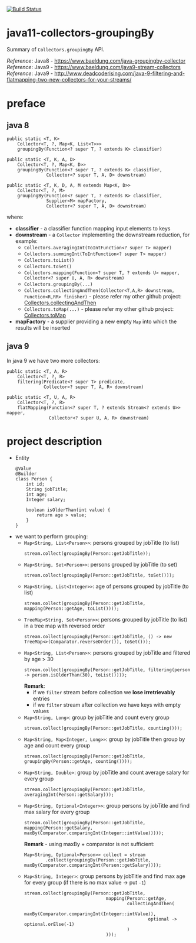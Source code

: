 [![Build Status](https://travis-ci.com/mtumilowicz/java11-collectors-groupingBy.svg?branch=master)](https://travis-ci.com/mtumilowicz/java11-collectors-groupingBy)

# java11-collectors-groupingBy
Summary of `Collectors.groupingBy` API.

_Reference_: Java8 - https://www.baeldung.com/java-groupingby-collector  
_Reference_: Java9 - https://www.baeldung.com/java9-stream-collectors  
_Reference_: Java9 - http://www.deadcoderising.com/java-9-filtering-and-flatmapping-two-new-collectors-for-your-streams/

# preface
## java 8
```
public static <T, K> 
    Collector<T, ?, Map<K, List<T>>>
    groupingBy(Function<? super T, ? extends K> classifier)
```
```
public static <T, K, A, D>
    Collector<T, ?, Map<K, D>> 
    groupingBy(Function<? super T, ? extends K> classifier,
               Collector<? super T, A, D> downstream)
```
```
public static <T, K, D, A, M extends Map<K, D>>
    Collector<T, ?, M> 
    groupingBy(Function<? super T, ? extends K> classifier,
               Supplier<M> mapFactory,
               Collector<? super T, A, D> downstream)
```
where:
* **classifier** - a classifier function mapping input elements to keys
* **downstream** - a `Collector` implementing the downstream reduction,
for example:
    * `Collectors.averagingInt(ToIntFunction<? super T> mapper)`
    * `Collectors.summingInt(ToIntFunction<? super T> mapper)`
    * `Collectors.toList()`
    * `Collectors.toSet()`
    * `Collectors.mapping(Function<? super T, ? extends U> mapper, Collector<? super U, A, R> downstream)`
    * `Collectors.groupingBy(...)`
    * `Collectors.collectingAndThen(Collector<T,A,R> downstream, Function<R,RR> finisher)` - please refer my other
    github project: [Collectors.collectingAndThen](https://github.com/mtumilowicz/java11-collectors-collectingAndThen)
    * `Collectors.toMap(...)` - please refer my other github project: 
    [Collectors.toMap](https://github.com/mtumilowicz/java11-collectors-tomap)
* **mapFactory** - a supplier providing a new empty `Map` into which the 
results will be inserted

## java 9
In java 9 we have two more collectors:
```
public static <T, A, R>
    Collector<T, ?, R> 
    filtering(Predicate<? super T> predicate,
              Collector<? super T, A, R> downstream)
```
```
public static <T, U, A, R>
    Collector<T, ?, R> 
    flatMapping(Function<? super T, ? extends Stream<? extends U>> mapper,
                Collector<? super U, A, R> downstream)
```

# project description
* Entity
    ```
    @Value
    @Builder
    class Person {
        int id;
        String jobTitle;
        int age;
        Integer salary;
        
        boolean isOlderThan(int value) {
            return age > value;
        }
    }
    ```
* we want to perform grouping:
    * `Map<String, List<Person>>`: persons grouped by jobTitle (to list)
        ```
        stream.collect(groupingBy(Person::getJobTitle));        
        ```
    * `Map<String, Set<Person>>`: persons grouped by jobTitle (to set)
        ```
        stream.collect(groupingBy(Person::getJobTitle, toSet()));
        ```
    * `Map<String, List<Integer>>`: age of persons grouped by jobTitle 
    (to list)
        ```
        stream.collect(groupingBy(Person::getJobTitle, mapping(Person::getAge, toList())));        
        ```
    * `TreeMap<String, Set<Person>>`: persons grouped by jobTitle 
    (to list) in a tree map with reversed order
        ```
        stream.collect(groupingBy(Person::getJobTitle, () -> new TreeMap<>(Comparator.reverseOrder()), toSet()));        
        ```
    * `Map<String, List<Person>>`: persons grouped by jobTitle and filtered by age > 30
        ```
        stream.collect(groupingBy(Person::getJobTitle, filtering(person -> person.isOlderThan(30), toList())));
        ```
        **Remark**:
        * if we `filter` stream before collection we **lose irretrievably** 
        entries
        * if we `filter` stream after collection we have keys with empty values
    * `Map<String, Long>`: group by jobTitle and count every group
        ```
        stream.collect(groupingBy(Person::getJobTitle, counting()));
        ```
    * `Map<String, Map<Integer, Long>>`: group by jobTitle then group by age and count every group
        ```
        stream.collect(groupingBy(Person::getJobTitle, groupingBy(Person::getAge, counting())));
        ```
    * `Map<String, Double>`: group by jobTitle and count average salary for every group
        ```
        stream.collect(groupingBy(Person::getJobTitle, averagingInt(Person::getSalary)));
        ```
    * `Map<String, Optional<Integer>>`: group persons by jobTitle and find max salary for every group
        ```
        stream.collect(groupingBy(Person::getJobTitle, mapping(Person::getSalary, maxBy(Comparator.comparingInt(Integer::intValue)))));
        ```
        **Remark** - using maxBy + comparator is not sufficient:
        ```
        Map<String, Optional<Person>> collect = stream
                .collect(groupingBy(Person::getJobTitle, maxBy(Comparator.comparingInt(Person::getSalary))));        
        ```
    * `Map<String, Integer>`: group persons by jobTitle and find max age for every group 
    (if there is no max value -> put `-1`)
        ```
        stream.collect(groupingBy(Person::getJobTitle,
                                       mapping(Person::getAge,
                                               collectingAndThen(
                                                       maxBy(Comparator.comparingInt(Integer::intValue)),
                                                       optional -> optional.orElse(-1)
                                               )
                                       )));
        ```
    
